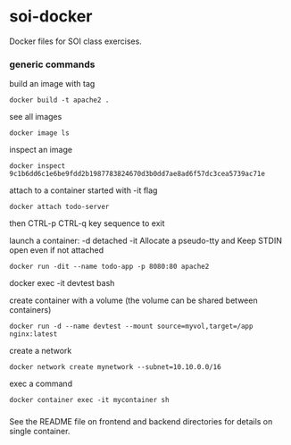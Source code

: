 # soi-docker
Docker files for SOI class exercises.

### generic commands
build an image with tag
```
docker build -t apache2 .
```

see all images
```
docker image ls
```

inspect an image
```
docker inspect 9c1b6dd6c1e6be9fdd2b1987783824670d3b0dd7ae8ad6f57dc3cea5739ac71e
```

attach to a container started with -it flag
```
docker attach todo-server 
```
then CTRL-p CTRL-q key sequence to exit

launch a container: -d detached -it Allocate a pseudo-tty and Keep STDIN open even if not attached
```
docker run -dit --name todo-app -p 8080:80 apache2
```

docker exec -it devtest bash

create container with a volume (the volume can be shared between containers)
```
docker run -d --name devtest --mount source=myvol,target=/app nginx:latest
```

create a network
```
docker network create mynetwork --subnet=10.10.0.0/16
```

exec a command
```
docker container exec -it mycontainer sh
```


### 

See the README file on frontend and backend directories for details on single container.
